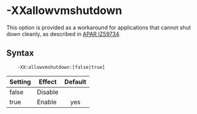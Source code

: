 <!--
* Copyright (c) 2017, 2020 IBM Corp. and others
*
* This program and the accompanying materials are made
* available under the terms of the Eclipse Public License 2.0
* which accompanies this distribution and is available at
* https://www.eclipse.org/legal/epl-2.0/ or the Apache
* License, Version 2.0 which accompanies this distribution and
* is available at https://www.apache.org/licenses/LICENSE-2.0.
*
* This Source Code may also be made available under the
* following Secondary Licenses when the conditions for such
* availability set forth in the Eclipse Public License, v. 2.0
* are satisfied: GNU General Public License, version 2 with
* the GNU Classpath Exception [1] and GNU General Public
* License, version 2 with the OpenJDK Assembly Exception [2].
*
* [1] https://www.gnu.org/software/classpath/license.html
* [2] http://openjdk.java.net/legal/assembly-exception.html
*
* SPDX-License-Identifier: EPL-2.0 OR Apache-2.0 OR GPL-2.0 WITH
* Classpath-exception-2.0 OR LicenseRef-GPL-2.0 WITH Assembly-exception
-->

# -XXallowvmshutdown

This option is provided as a workaround for applications that cannot shut down cleanly, as described in [APAR IZ59734](https://www.ibm.com/support/docview.wss?uid=swg1IZ59734).

## Syntax

        -XX:allowvmshutdown:[false|true]

| Setting | Effect  | Default                                                                            |
|---------|---------|:----------------------------------------------------------------------------------:|
| false   | Disable |                                                                                    |
| true    | Enable  | <i class="fa fa-check" aria-hidden="true"></i><span class="sr-only">yes</span> |



<!-- ==== END OF TOPIC ==== xxallowvmshutdown.md ==== -->
